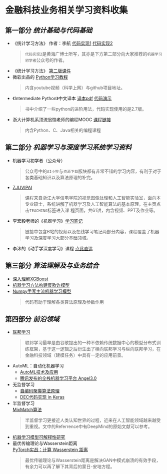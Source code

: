 # 金融科技业务相关学习资料收集

## 第一部分 ***统计基础与代码基础***
* 《统计学习方法》 作者：李航 [代码实现1](https://github.com/WenDesi/lihang_book_algorithm) [代码实现2](https://github.com/fengdu78/lihang-code)<br/>
  > `代码实现2`是黄海广博士所写，其亦是下方第二部分向大家推荐的`机器学习初学者`公众号的作者。
* 《统计学习方法》 [第二版课件](https://pan.baidu.com/s/1HUw0MeBD-1LP-r441oykhw)
* 微软出品的 [Python学习教程](https://mp.weixin.qq.com/s?__biz=MzI3MTA0MTk1MA==&mid=2652054508&idx=4&sn=723354957ed28933ddc154f74365a8da&chksm=f120571dc657de0b6a6182feaf24e3ffd16711df6449becd3e1826b710a660e1dc43b4ec1ffb&mpshare=1&scene=1&srcid=0131EyQBdbZzDQJQbj1RwYS7&sharer_sharetime=1580405684837&sharer_shareid=593d73ae1a135ed19ede5354b6489071&exportkey=AZy2LjalkpV9w2QqK0nCQSA%3D&pass_ticket=csWHPvTAo43pjSZX33LJIs8ODHMOEw3ZX%2BrQWGEuiip8tEuN5jB%2B6sBvYCu4Q53l#rd)
  > 内含youtube视频（科学上网）与github项目地址。
* 《Intermediate Python》中文译本 [译本pdf](https://github.com/eastlakeside/interpy-zh/releases) [代码演示](https://github.com/eastlakeside/interpy-zh/tree/master/code/2.7)<br/>
  > 书中介绍了一些python的进阶用法，代码实现使用的是2.7版。
* 浙大计算机系顶流翁恺老师的编程MOOC [课程链接](https://www.icourse163.org/u/wengkai?userId=318013&_trace_c_p_k2_=4ca2050fba624495aaaf8c998c899b31)
  > 内含Python、C、Java相关的编程课程

## 第二部分 ***机器学习与深度学习系统学习资料***
* 机器学习初学者（公众号）<br/>
  > 公众号中的`AI小抄`与`资源下载`版块都有非常不错的学习内容，有利于对于各类基础知识以及算法原理的补完。
* [ZJUVIPAI](http://www.zjuvipai.com/)<br/>
  > 课程来自浙江大学信电学院的视觉图像处理和人工智能实验室，面向本专业硕士，系统讲解了机器学习及人工智能算法的基本原理。在主页点击`TEACHING`标签进入课 程页面，共61讲，内含视频、PPT及作业等。
* 李宏毅老师的《机器学习》[学习笔记](https://github.com/datawhalechina/leeml-notes)<br/>
  > 链接中包含B站的视频以及在线学习笔记两部分内容，课程覆盖了机器学习及深度学习大部分基础领域。
* 李沐的《动手学深度学习》课程 [点此直达](https://zh.gluon.ai/chapter_preface/preface.html)

## 第三部分 ***算法理解及与业务结合***
* [深入理解XGBoost](https://mp.weixin.qq.com/s?__biz=MzIyNjM2MzQyNg==&mid=2247488040&idx=1&sn=70db1201cf71fbdabdda2834423ba8b5&chksm=e870c365df074a7389a29a39b725016c92420113d90a3f2a2bd7fa92c5f02a61119661475e1f&mpshare=1&scene=1&srcid=01315C3oHIGbIaRsTokE1QWD&sharer_sharetime=1580405518051&sharer_shareid=593d73ae1a135ed19ede5354b6489071&exportkey=ARy2P5K9YWsONJ4QTW%2Fql6Q%3D&pass_ticket=csWHPvTAo43pjSZX33LJIs8ODHMOEw3ZX%2BrQWGEuiip8tEuN5jB%2B6sBvYCu4Q53l#rd)
* [机器学习方法构建反欺诈模型](https://mp.weixin.qq.com/s?__biz=MzI5NDY1MjQzNA==&mid=2247488019&idx=3&sn=bcf56c347170ac8a79df1b04edb29d7a&chksm=ec5ecd6edb294478abeb2231b505f3217a99363a2caf7304b83ed16b33603aa98614bbcb98aa&mpshare=1&scene=1&srcid=1106QdLk6r668jazE4qyanK5&sharer_sharetime=1580405505699&sharer_shareid=593d73ae1a135ed19ede5354b6489071&exportkey=AW%2FH9vdRYEC2q%2FbUAnRpLIE%3D&pass_ticket=csWHPvTAo43pjSZX33LJIs8ODHMOEw3ZX%2BrQWGEuiip8tEuN5jB%2B6sBvYCu4Q53l#rd)
* [Numpy手写主流机器学习模型](https://github.com/ddbourgin/numpy-ml/tree/master/numpy_ml)<br/>
  > 代码有助于理解各类算法原理及参数作用

## 第四部分 ***前沿领域***
* [联邦学习](https://mp.weixin.qq.com/s?__biz=MzI2MDYzMjA4Nw==&mid=2247484717&idx=1&sn=b5ce09ae42dbb13f90b3d8fb50441755&chksm=ea67fe55dd1077435479d9d4f35d8cd3ccd72a5434f97509eda1e6a08acee05fbd6138131980&mpshare=1&scene=1&srcid=0131GIYmPgIj1EThCOQz07sa&sharer_sharetime=1580405976753&sharer_shareid=593d73ae1a135ed19ede5354b6489071&exportkey=AR7Z25eCQaxl%2F1o4oXFrmOQ%3D&pass_ticket=csWHPvTAo43pjSZX33LJIs8ODHMOEw3ZX%2BrQWGEuiip8tEuN5jB%2B6sBvYCu4Q53l#rd)
  > 联邦学习最早是由谷歌提出的一种不依赖传统数据中心的模型分布式训练框架，基于这一逻辑之后衍生出了横向联邦学习与纵向联邦学习，在金融科技领域（建模任务）中具有一定的应用前景。
* AutoML：自动化机器学习<br/>
  * [AutoML技术及应用](https://mp.weixin.qq.com/s?__biz=MzU1NTMyOTI4Mw==&mid=2247493989&idx=1&sn=9207ab0711aa248363bdd52f14f784da&chksm=fbd75b09cca0d21fd04b4ca66b2640c0c6efd5ec44e6142fafa9b5d4dde17eb023bf2160c421&mpshare=1&scene=1&srcid=0131pPrxzbh9g3sRHOyVBsEV&sharer_sharetime=1580406634745&sharer_shareid=593d73ae1a135ed19ede5354b6489071&exportkey=Af2Juj3pRJvIxZ60BdiZhAw%3D&pass_ticket=csWHPvTAo43pjSZX33LJIs8ODHMOEw3ZX%2BrQWGEuiip8tEuN5jB%2B6sBvYCu4Q53l#rd)
  * [腾讯发布的全栈机器学习平台 Angel3.0](https://mp.weixin.qq.com/s?__biz=MzA3MDQ4MzQzMg==&mid=2665691501&idx=1&sn=d907294a47bf1cb23b8a759ca4897d7f&chksm=842bb5eab35c3cfccd3272542b75ea4df14094c7f3f143eecdc649e3bc0d8052d6c766610394&mpshare=1&scene=1&srcid=0131rvSxvYzpkVnswr1WTpcz&sharer_sharetime=1580406584313&sharer_shareid=593d73ae1a135ed19ede5354b6489071&exportkey=AXN1kU3INJyUZSi90M7fH%2FQ%3D&pass_ticket=csWHPvTAo43pjSZX33LJIs8ODHMOEw3ZX%2BrQWGEuiip8tEuN5jB%2B6sBvYCu4Q53l#rd)
* 无监督学习<br/>
  * [自编码聚类算法原理](https://www.cnblogs.com/wzyj/p/9827584.html)
  * [DEC代码实现 in Keras](https://github.com/XifengGuo/DEC-keras/blob/master/DEC.py)
* 半监督学习<br/>
  [MixMatch算法](https://mp.weixin.qq.com/s?__biz=MzI5MDUyMDIxNA==&mid=2247488927&idx=1&sn=8028ec9ff1f8940e82fa6189b96afcd0&chksm=ec1ff866db6871701fdbdda5c2fafa0c83359643ff5ddfde4074ea22598f88d5b9e1f1264f78&mpshare=1&scene=1&srcid=1210zoVHAwt64ImAyTdAvpa9&sharer_sharetime=1580405551424&sharer_shareid=593d73ae1a135ed19ede5354b6489071&exportkey=AXr2NsxySItDYRZgIhK87NA%3D&pass_ticket=csWHPvTAo43pjSZX33LJIs8ODHMOEw3ZX%2BrQWGEuiip8tEuN5jB%2B6sBvYCu4Q53l#rd)<br/>
  > 半监督学习更接近人类认知世界的过程，近来在人工智能领域越来越受到重视。文中的Referrence中有DeepMind的原始文献可以参考。  
* [机器学习模型可解释性研究](https://mp.weixin.qq.com/s?__biz=MzI1MzY0MzE4Mg==&mid=2247485815&idx=1&sn=538dac045556f63b9142aae5d3e6b8d2&chksm=e9d019b6dea790a0d8ace82f0ff3e6dc442b86025140e471744d9c914796daf5bcbef27f5e4f&mpshare=1&scene=1&srcid=0131bDHVUqwfqdUnadZgi3Vf&sharer_sharetime=1580405542041&sharer_shareid=593d73ae1a135ed19ede5354b6489071&exportkey=ASO%2FFCT2GhKymohzZAbRL4g%3D&pass_ticket=csWHPvTAo43pjSZX33LJIs8ODHMOEw3ZX%2BrQWGEuiip8tEuN5jB%2B6sBvYCu4Q53l#rd)
* 最优传输理论与Wasserstein距离<br/>
  [PyTorch实战：计算 Wasserstein 距离](https://mp.weixin.qq.com/s?__biz=MzA4MjEyNTA5Mw==&mid=2652569257&idx=1&sn=2de9ff51aa8a2877efd4caca68e51f6c&chksm=8464d6e3b3135ff5199642d3204d92f1eb95124bad3656653bf23c132f1058511b12ded98005&mpshare=1&scene=1&srcid=0131rLKtJXfxb9wDX8w46FIn&sharer_sharetime=1580405648057&sharer_shareid=593d73ae1a135ed19ede5354b6489071&exportkey=AfBWohuVEA5WKS8IxliW7fA%3D&pass_ticket=csWHPvTAo43pjSZX33LJIs8ODHMOEw3ZX%2BrQWGEuiip8tEuN5jB%2B6sBvYCu4Q53l#rd)<br/>
  > 最优传输理论与Wasserstein距离是解决GAN中模式崩溃的有效手段，有余力可以再了解下其背后的蒙日-安培方程。



